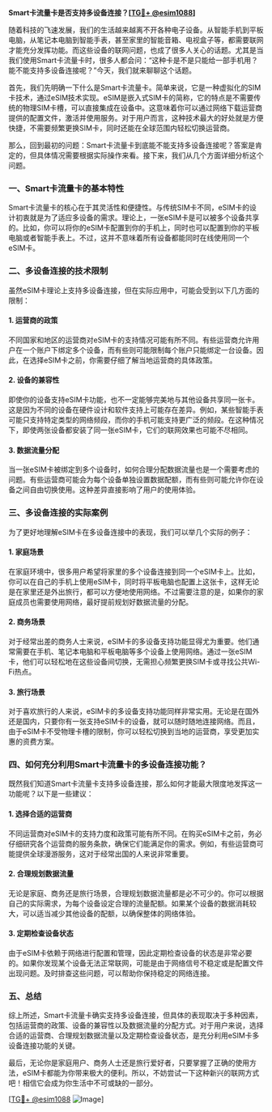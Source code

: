 **Smart卡流量卡是否支持多设备连接？[[TG💪+ @esim1088](https://t.me/s/esim1088)]**

随着科技的飞速发展，我们的生活越来越离不开各种电子设备。从智能手机到平板电脑，从笔记本电脑到智能手表，甚至家里的智能音箱、电视盒子等，都需要联网才能充分发挥功能。而这些设备的联网问题，也成了很多人关心的话题。尤其是当我们使用Smart卡流量卡时，很多人都会问：“这种卡是不是只能给一部手机用？能不能支持多设备连接呢？”今天，我们就来聊聊这个话题。

首先，我们先明确一下什么是Smart卡流量卡。简单来说，它是一种虚拟化的SIM卡技术，通过eSIM技术实现。eSIM是嵌入式SIM卡的简称，它的特点是不需要传统的物理SIM卡槽，可以直接集成在设备中。这意味着你可以通过网络下载运营商提供的配置文件，激活并使用服务。对于用户而言，这种技术最大的好处就是方便快捷，不需要频繁更换SIM卡，同时还能在全球范围内轻松切换运营商。

那么，回到最初的问题：Smart卡流量卡到底能不能支持多设备连接呢？答案是肯定的，但具体情况需要根据实际操作来看。接下来，我们从几个方面详细分析这个问题。

### 一、Smart卡流量卡的基本特性

Smart卡流量卡的核心在于其灵活性和便捷性。与传统SIM卡不同，eSIM卡的设计初衷就是为了适应多设备的需求。理论上，一张eSIM卡是可以被多个设备共享的。比如，你可以将你的eSIM卡配置到你的手机上，同时也可以配置到你的平板电脑或者智能手表上。不过，这并不意味着所有设备都能同时在线使用同一个eSIM卡。

### 二、多设备连接的技术限制

虽然eSIM卡理论上支持多设备连接，但在实际应用中，可能会受到以下几方面的限制：

#### 1. **运营商的政策**
   不同国家和地区的运营商对eSIM卡的支持情况可能有所不同。有些运营商允许用户在一个账户下绑定多个设备，而有些则可能限制每个账户只能绑定一台设备。因此，在选择eSIM卡之前，你需要仔细了解当地运营商的具体政策。

#### 2. **设备的兼容性**
   即使你的设备支持eSIM卡功能，也不一定能够完美地与其他设备共享同一张卡。这是因为不同的设备在硬件设计和软件支持上可能存在差异。例如，某些智能手表可能只支持特定类型的网络频段，而你的手机可能支持更广泛的频段。在这种情况下，即使两张设备都安装了同一张eSIM卡，它们的联网效果也可能不尽相同。

#### 3. **数据流量分配**
   当一张eSIM卡被绑定到多个设备时，如何合理分配数据流量也是一个需要考虑的问题。有些运营商可能会为每个设备单独设置数据配额，而有些则可能允许你在设备之间自由切换使用。这种差异直接影响了用户的使用体验。

### 三、多设备连接的实际案例

为了更好地理解eSIM卡在多设备连接中的表现，我们可以举几个实际的例子：

#### 1. **家庭场景**
   在家庭环境中，很多用户希望将家里的多个设备连接到同一个eSIM卡上。比如，你可以在自己的手机上使用eSIM卡，同时将平板电脑也配置上这张卡，这样无论是在家里还是外出旅行，都可以方便地使用网络。不过需要注意的是，如果你的家庭成员也需要使用网络，最好提前规划好数据流量的分配。

#### 2. **商务场景**
   对于经常出差的商务人士来说，eSIM卡的多设备支持功能显得尤为重要。他们通常需要在手机、笔记本电脑和平板电脑等多个设备上使用网络。通过一张eSIM卡，他们可以轻松地在这些设备间切换，无需担心频繁更换SIM卡或寻找公共Wi-Fi热点。

#### 3. **旅行场景**
   对于喜欢旅行的人来说，eSIM卡的多设备支持功能同样非常实用。无论是在国外还是国内，只要你有一张支持eSIM卡的设备，就可以随时随地连接网络。而且，由于eSIM卡不受物理卡槽的限制，你可以轻松切换到当地的运营商，享受更加实惠的资费方案。

### 四、如何充分利用Smart卡流量卡的多设备连接功能？

既然我们知道Smart卡流量卡支持多设备连接，那么如何才能最大限度地发挥这一功能呢？以下是一些建议：

#### 1. **选择合适的运营商**
   不同运营商对eSIM卡的支持力度和政策可能有所不同。在购买eSIM卡之前，务必仔细研究各个运营商的服务条款，确保它们能满足你的需求。例如，有些运营商可能提供全球漫游服务，这对于经常出国的人来说非常重要。

#### 2. **合理规划数据流量**
   无论是家庭、商务还是旅行场景，合理规划数据流量都是必不可少的。你可以根据自己的实际需求，为每个设备设定合理的流量配额。如果某个设备的数据消耗较大，可以适当减少其他设备的配额，以确保整体的网络体验。

#### 3. **定期检查设备状态**
   由于eSIM卡依赖于网络进行配置和管理，因此定期检查设备的状态是非常必要的。如果你发现某个设备无法正常联网，可能是由于网络信号不稳定或是配置文件出现问题。及时排查这些问题，可以帮助你保持稳定的网络连接。

### 五、总结

综上所述，Smart卡流量卡确实支持多设备连接，但具体的表现取决于多种因素，包括运营商的政策、设备的兼容性以及数据流量的分配方式。对于用户来说，选择合适的运营商、合理规划数据流量以及定期检查设备状态，是充分利用eSIM卡多设备连接功能的关键。

最后，无论你是家庭用户、商务人士还是旅行爱好者，只要掌握了正确的使用方法，eSIM卡都能为你带来极大的便利。所以，不妨尝试一下这种新兴的联网方式吧！相信它会成为你生活中不可或缺的一部分。

[[TG💪+ @esim1088](https://t.me/s/esim1088) ![Image](https://i.postimg.cc/4NQfJmqS/Snipaste-2025-05-13-00-14-12.png)]